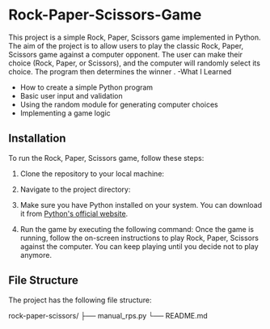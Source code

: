 # Rock-Paper-Scissors-Game
This project is a simple Rock, Paper, Scissors game implemented in Python. The aim of the project is to allow users to play the classic Rock, Paper, Scissors game against a computer opponent. The user can make their choice (Rock, Paper, or Scissors), and the computer will randomly select its choice. The program then determines the winner .
-What I Learned

- How to create a simple Python program
- Basic user input and validation
- Using the random module for generating computer choices
- Implementing a game logic

## Installation

To run the Rock, Paper, Scissors game, follow these steps:

1. Clone the repository to your local machine:
2. Navigate to the project directory:
3. Make sure you have Python installed on your system. You can download it from [Python's official website](https://www.python.org/downloads/).

4. Run the game by executing the following command:
Once the game is running, follow the on-screen instructions to play Rock, Paper, Scissors against the computer. You can keep playing until you decide not to play anymore.

## File Structure

The project has the following file structure:

rock-paper-scissors/
├── manual_rps.py
└── README.md
